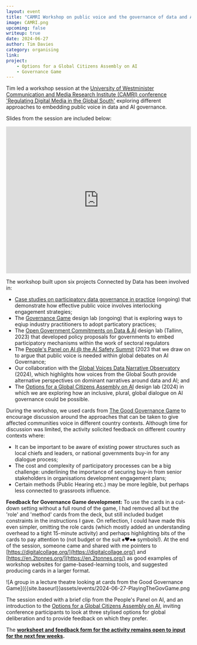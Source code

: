 ```yaml
---
layout: event
title: "CAMRI Workshop on public voice and the governance of data and AI in the global south"
image: CAMRI.png
upcoming: false
writeup: true
date: 2024-06-27
author: Tim Davies
category: organising
link: 
project: 
    - Options for a Global Citizens Assembly on AI
    - Governance Game
---
```


Tim led a workshop session at the [University of Westminister Communication and Media Research Institute (CAMRI) conference 'Regulating Digital Media in the Global South'](https://camri.ac.uk/blog/event/regulating-digital-media-in-the-global-south-what-are-the-challenges/) exploring different approaches to embedding public voice in data and AI governance. 

<!--more-->

Slides from the session are included below:

<iframe src="https://docs.google.com/presentation/d/e/2PACX-1vSbPcxqCnwmwrU-GBmVhfzpKPrpUCeCakTGB5Pvi0Cjk7BojrZFvujSHYCQYcDYOjj_sgYbuxUWiKow/embed?start=false&loop=false&delayms=3000" frameborder="0" width="100%" height="400" allowfullscreen="true" mozallowfullscreen="true" webkitallowfullscreen="true"></iframe>

The workshop built upon six projects Connected by Data has been involved in:

* [Case studies on participatory data governance in practice](https://connectedbydata.org/cases) (ongoing) that demonstrate how effective public voice involves interlocking engagement strategies;
* The [Governance Game](https://connectedbydata.org/projects/2023-governance-game) design lab (ongoing) that is exploring ways to eqiup industry practitioners to adopt particatory practices;
* The [Open Government Commitments on Data & AI](https://connectedbydata.org/events/2023-09-04-open-government-committment-lab) design lab (Tallinn, 2023) that developed policy proposals for governments to embed participatory mechanisms within the work of sectoral regulators
* The [People's Panel on AI @ the AI Safety Summit](https://connectedbydata.org/projects/2023-peoples-panel-on-ai) (2023 that we draw on to argue that public voice is needed within global debates on AI Governance;
* Our collaboration with the [Global Voices Data Narrative Observatory](https://globalvoices.org/special/data-narratives-cmo/) (2024), which highlights how voices from the Global South provide alternative perspectives on dominant narratives around data and AI; and
* The [Options for a Global Citizens Assembly on AI](https://connectedbydata.org/projects/2024-gca-ai) design lab (2024) in which we are exploring how an inclusive, plural, global dialogue on AI governance could be possible.

During the workshop, we used cards from [The Good Governance Game](https://connectedbydata.org/projects/2023-governance-game) to encourage discussion around the approaches that can be taken to give affected communities voice in different country contexts. Although time for discussion was limited, the activity solicited feedback on different country contexts where:

* It can be important to be aware of existing power structures such as local chiefs and leaders, or national governments buy-in for any dialogue process;
* The cost and complexity of participatory processes can be a big challenge: underlining the importance of securing buy-in from senior stakeholders in organisations development engagement plans; 
* Certain methods (Public Hearing etc.) may be more legible, but perhaps less connected to grassroots influence. 

**Feedback for Governance Game development:** To use the cards in a cut-down setting without a full round of the game, I had removed all but the 'role' and 'method' cards from the deck, but still included budget constraints in the instructions I gave. On reflection, I could have made this even simpler, omitting the role cards (which mostly added an understanding overhead to a tight 15-minute activity) and perhaps highlighting bits of the cards to pay attention to (not budget or the suit ♠♥♦♣ symbols!). At the end of the session, someone came and shared with me pointers to [https://digitalcollage.org/](https://digitalcollage.org/) and [https://en.2tonnes.org/](https://en.2tonnes.org/) as good examples of workshop websites for game-based-learning tools, and suggested producing cards in a larger format. 

![A group in a lecture theatre looking at cards from the Good Governance Game]({{site.baseurl}}assets/events/2024-06-27-PlayingTheGovGame.png

The session ended with a brief clip from the People's Panel on AI, and an introduction to the [Options for a Global Citizens Assembly on AI](https://connectedbydata.org/projects/2024-gca-ai), inviting conference participants to look at three stylised options for global deliberation and to provide feedback on which they prefer. 

The **[worksheet and feedback form for the activity remains open to input for the next few weeks](https://docs.google.com/forms/d/e/1FAIpQLSekS0YHXOf4DwQ5HgZtz6SwilCjWri3NcdNbZY39sczS0_SRA/viewform?usp=sf_link).**